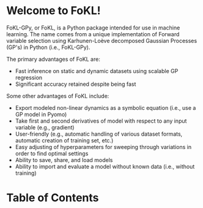 # Welcome to FoKL!

FoKL-GPy, or FoKL, is a Python package intended for use in machine learning. The name comes from a unique implementation of Forward variable selection using Karhunen-Loève decomposed Gaussian Processes (GP's) in Python (i.e., FoKL-GPy).

The primary advantages of FoKL are:

- Fast inference on static and dynamic datasets using scalable GP regression
- Significant accuracy retained despite being fast

Some other advantages of FoKL include:
- Export modeled non-linear dynamics as a symbolic equation (i.e., use a GP model in Pyomo)
- Take first and second derivatives of model with respect to any input variable (e.g., gradient)
- User-friendly (e.g., automatic handling of various dataset formats, automatic creation of training set, etc.)
- Easy adjusting of hyperparameters for sweeping through variations in order to find optimal settings
- Ability to save, share, and load models
- Ability to import and evaluate a model without known data (i.e., without training)

# Table of Contents

```{tableofcontents}
```
